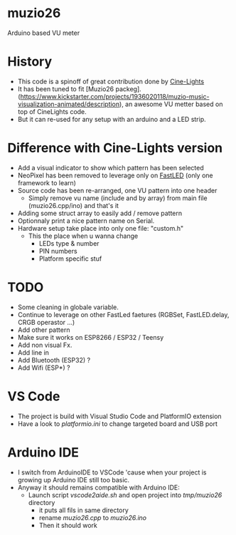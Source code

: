 # muzio26
Arduino based VU meter

# History
* This code is a spinoff of great contribution done by [Cine-Lights](https://www.youtube.com/channel/UCOG6Bi2kvpDa1c8gHWZI5CQ) 
* It has been tuned to fit [Muzio26 packeg]. (https://www.kickstarter.com/projects/1936020118/muzio-music-visualization-animated/description), an awesome VU metter based on top of CineLights code. 
* But it can re-used for any setup with an arduino and a LED strip.


# Difference with Cine-Lights version
* Add a visual indicator to show which pattern has been selected
* NeoPixel has been removed to leverage only on [FastLED](http://fastled.io/) (only one framework to learn)
* Source code has been re-arranged, one VU pattern into one header
  * Simply remove vu name (include and by array) from main file (muzio26.cpp/ino) and that's it
* Adding some struct array to easily add / remove  pattern
* Optionnaly print a nice pattern name on Serial.
* Hardware setup take place  into only one file: "custom.h"
  * This the place when u wanna change
    * LEDs type & number
    * PIN numbers
    * Platform specific stuf

# TODO
* Some cleaning in globale variable.
* Continue to leverage on other FastLed faetures (RGBSet, FastLED.delay, CRGB operastor ...)
* Add other pattern
* Make sure it works on ESP8266 / ESP32 / Teensy
* Add non visual Fx.
* Add line in
* Add Bluetooth (ESP32) ?
* Add Wifi (ESP*) ?

# VS Code
* The project is build with Visual Studio Code and PlatformIO extension
* Have a look to *platformio.ini* to change targeted board and USB port 

# Arduino IDE
* I switch from ArduinoIDE to VSCode 'cause when your project is growing up Arduino IDE still too basic.
* Anyway it should remains compatible with Arduino IDE:
  * Launch script *vscode2aide.sh* and open project into *tmp/muzio26* directory
    * it puts all fils in same directory
    * rename *muzio26.cpp* to *muzio26.ino*
    * Then it should work


